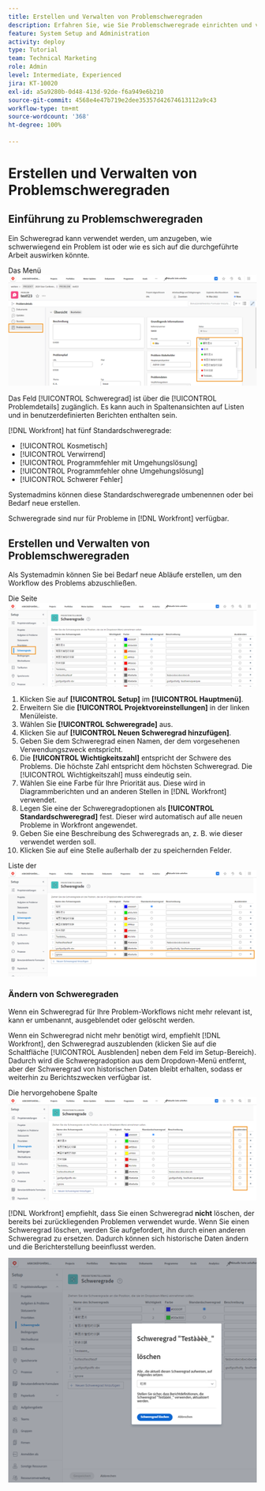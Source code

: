```yaml
---
title: Erstellen und Verwalten von Problemschweregraden
description: Erfahren Sie, wie Sie Problemschweregrade einrichten und verwalten.
feature: System Setup and Administration
activity: deploy
type: Tutorial
team: Technical Marketing
role: Admin
level: Intermediate, Experienced
jira: KT-10020
exl-id: a5a9280b-0d48-413d-92de-f6a949e6b210
source-git-commit: 4568e4e47b719e2dee35357d42674613112a9c43
workflow-type: tm+mt
source-wordcount: '368'
ht-degree: 100%

---
```


# Erstellen und Verwalten von Problemschweregraden

## Einführung zu Problemschweregraden

Ein Schweregrad kann verwendet werden, um anzugeben, wie schwerwiegend ein Problem ist oder wie es sich auf die durchgeführte Arbeit auswirken könnte.

Das Menü ![[!UICONTROL Schweregrad] im Fenster [!UICONTROL Problemdetails]](assets/admin-fund-severity-issue-details.png)

Das Feld [!UICONTROL Schweregrad] ist über die [!UICONTROL Problemdetails] zugänglich. Es kann auch in Spaltenansichten auf Listen und in benutzerdefinierten Berichten enthalten sein.

[!DNL Workfront] hat fünf Standardschweregrade:

* [!UICONTROL Kosmetisch]
* [!UICONTROL Verwirrend]
* [!UICONTROL Programmfehler mit Umgehungslösung]
* [!UICONTROL Programmfehler ohne Umgehungslösung]
* [!UICONTROL Schwerer Fehler]

Systemadmins können diese Standardschweregrade umbenennen oder bei Bedarf neue erstellen.

Schweregrade sind nur für Probleme in [!DNL Workfront] verfügbar.

## Erstellen und Verwalten von Problemschweregraden

Als Systemadmin können Sie bei Bedarf neue Abläufe erstellen, um den Workflow des Problems abzuschließen.

Die Seite ![[!UICONTROL Schweregrad] in [!UICONTROL Setup]](assets/admin-fund-severity-section.png)

1. Klicken Sie auf **[!UICONTROL Setup]** im **[!UICONTROL Hauptmenü]**.
1. Erweitern Sie die **[!UICONTROL Projektvoreinstellungen]** in der linken Menüleiste.
1. Wählen Sie **[!UICONTROL Schweregrade]** aus.
1. Klicken Sie auf **[!UICONTROL Neuen Schweregrad hinzufügen]**.
1. Geben Sie dem Schweregrad einen Namen, der dem vorgesehenen Verwendungszweck entspricht.
1. Die **[!UICONTROL Wichtigkeitszahl]** entspricht der Schwere des Problems. Die höchste Zahl entspricht dem höchsten Schweregrad. Die [!UICONTROL Wichtigkeitszahl] muss eindeutig sein.
1. Wählen Sie eine Farbe für Ihre Priorität aus. Diese wird in Diagrammberichten und an anderen Stellen in [!DNL Workfront] verwendet.
1. Legen Sie eine der Schweregradoptionen als **[!UICONTROL Standardschweregrad]** fest. Dieser wird automatisch auf alle neuen Probleme in Workfront angewendet.
1. Geben Sie eine Beschreibung des Schweregrads an, z. B. wie dieser verwendet werden soll.
1. Klicken Sie auf eine Stelle außerhalb der zu speichernden Felder.

Liste der ![[!UICONTROL Schweregrade]](assets/admin-fund-severity-new.png)

### Ändern von Schweregraden

Wenn ein Schweregrad für Ihre Problem-Workflows nicht mehr relevant ist, kann er umbenannt, ausgeblendet oder gelöscht werden.

Wenn ein Schweregrad nicht mehr benötigt wird, empfiehlt [!DNL Workfront], den Schweregrad auszublenden (klicken Sie auf die Schaltfläche [!UICONTROL Ausblenden] neben dem Feld im Setup-Bereich). Dadurch wird die Schweregradoption aus dem Dropdown-Menü entfernt, aber der Schweregrad von historischen Daten bleibt erhalten, sodass er weiterhin zu Berichtszwecken verfügbar ist.

Die hervorgehobene Spalte ![[!UICONTROL Ausblenden] auf der Seite [!UICONTROL Schweregrad] in [!UICONTROL Setup]](assets/admin-fund-severity-hide.png)

[!DNL Workfront] empfiehlt, dass Sie einen Schweregrad **nicht** löschen, der bereits bei zurückliegenden Problemen verwendet wurde. Wenn Sie einen Schweregrad löschen, werden Sie aufgefordert, ihn durch einen anderen Schweregrad zu ersetzen. Dadurch können sich historische Daten ändern und die Berichterstellung beeinflusst werden.

![Das Fenster „Schweregrad löschen“](assets/admin-fund-severity-delete.png)

<!--
learn more URLs
Create and customize issue severities
Update issue severity
-->

